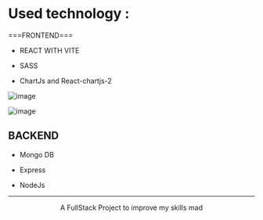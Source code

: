 # Used technology :

===FRONTEND===

* REACT WITH VITE

* SASS

* ChartJs and React-chartjs-2

![image](https://user-images.githubusercontent.com/114118969/210853020-9ca3fe54-6f25-43b9-a3fb-eddfce077216.png)

![image](https://user-images.githubusercontent.com/114118969/210853116-58c31d98-1420-4bf7-b10d-2056af07cbd3.png)

## BACKEND

* Mongo DB

* Express

* NodeJs

---

<Center> A FullStack Project to improve my skills mad </Center>

